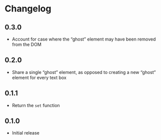 # Changelog

## 0.3.0
- Account for case where the &ldquo;ghost&rdquo; element may have been removed from the DOM

## 0.2.0
- Share a single &ldquo;ghost&rdquo; element, as opposed to creating a new &ldquo;ghost&rdquo; element for every text box

## 0.1.1
- Return the `set` function

## 0.1.0
- Initial release
